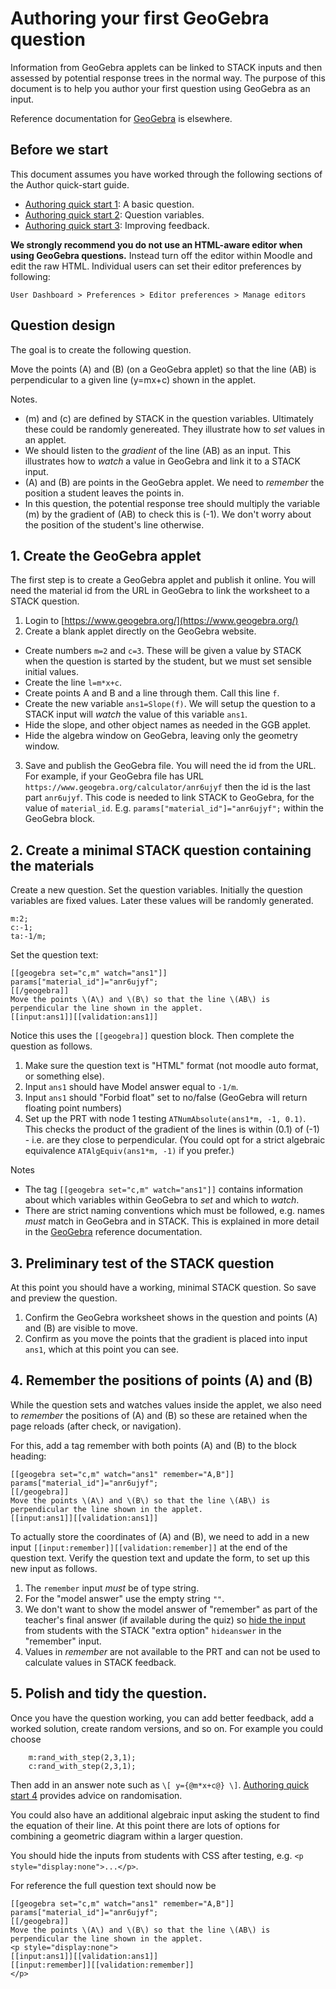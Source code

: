 # Authoring your first GeoGebra question

Information from GeoGebra applets can be linked to STACK inputs and then assessed by potential response trees in the normal way.  The purpose of this document is to help you author your first question using GeoGebra as an input.

Reference documentation for [GeoGebra](../Authoring/GeoGebra.md) is elsewhere.

## Before we start

This document assumes you have worked through the following sections of the Author quick-start guide.

* [Authoring quick start 1](../AbInitio/Authoring_quick_start_1.md): A basic question.
* [Authoring quick start 2](../AbInitio/Authoring_quick_start_2.md): Question variables.
* [Authoring quick start 3](../AbInitio/Authoring_quick_start_3.md): Improving feedback.

__We strongly recommend you do not use an HTML-aware editor when using GeoGebra questions.__  Instead turn off the editor within Moodle and edit the raw HTML.  Individual users can set their editor preferences by following:

    User Dashboard > Preferences > Editor preferences > Manage editors


## Question design

The goal is to create the following question.

Move the points \(A\) and \(B\) (on a GeoGebra applet) so that the line \(AB\) is perpendicular to a given line \(y=mx+c\) shown in the applet.

Notes.

* \(m\) and \(c\) are defined by STACK in the question variables.  Ultimately these could be randomly genereated.  They illustrate how to _set_ values in an applet.
* We should listen to the _gradient_ of the line \(AB\) as an input.  This illustrates how to _watch_ a value in GeoGebra and link it to a STACK input.
* \(A\) and \(B\) are points in the GeoGebra applet.  We need to _remember_ the position a student leaves the points in.
* In this question, the potential response tree should multiply the variable \(m\) by the gradient of \(AB\) to check this is \(-1\).  We don't worry about the position of the student's line otherwise.

## 1. Create the GeoGebra applet

The first step is to create a GeoGebra applet and publish it online.   You will need the material id from the URL in GeoGebra to link the worksheet to a STACK question.

1. Login to [https://www.geogebra.org/](https://www.geogebra.org/) 
2. Create a blank applet directly on the GeoGebra website.
 * Create numbers `m=2` and `c=3`.  These will be given a value by STACK when the question is started by the student, but we must set sensible initial values.
 * Create the line `l=m*x+c`.
 * Create points A and B and a line through them.  Call this line `f`.
 * Create the new variable `ans1=Slope(f)`.   We will setup the question to a STACK input will _watch_ the value of this variable `ans1`.
 * Hide the slope, and other object names as needed in the GGB applet.
 * Hide the algebra window on GeoGebra, leaving only the geometry window.
3. Save and publish the GeoGebra file.  You will need the id from the URL.  For example, if your GeoGebra file has URL `https://www.geogebra.org/calculator/anr6ujyf` then the id is the last part `anr6ujyf`.  This code is needed to link STACK to GeoGebra, for the value of `material_id`.  E.g. `params["material_id"]="anr6ujyf";` within the GeoGebra block.

## 2. Create a minimal STACK question containing the materials

Create a new question.  Set the question variables.  Initially the question variables are fixed values. Later these values will be randomly generated.

    m:2;
    c:-1;
    ta:-1/m;

Set the question text:

    [[geogebra set="c,m" watch="ans1"]]
    params["material_id"]="anr6ujyf";
    [[/geogebra]]
    Move the points \(A\) and \(B\) so that the line \(AB\) is perpendicular the line shown in the applet.
    [[input:ans1]][[validation:ans1]]

Notice this uses the `[[geogebra]]` question block. Then complete the question as follows.

1. Make sure the question text is "HTML" format (not moodle auto format, or something else).
2. Input `ans1` should have Model answer equal to `-1/m`.
3. Input `ans1` should "Forbid float" set to no/false (GeoGebra will return floating point numbers)
4. Set up the PRT with node 1 testing `ATNumAbsolute(ans1*m, -1, 0.1)`.  This checks the product of the gradient of the lines is within \(0.1\) of \(-1\) - i.e. are they close to perpendicular.  (You could opt for a strict algebraic equivalence `ATAlgEquiv(ans1*m, -1)` if you prefer.)

Notes

* The tag `[[geogebra set="c,m" watch="ans1"]]` contains information about which variables within GeoGebra to _set_ and which to _watch_.
* There are strict naming conventions which must be followed, e.g. names _must_ match in GeoGebra and in STACK.  This is explained in more detail in the [GeoGebra](../Authoring/GeoGebra.md) reference documentation.

## 3. Preliminary test of the STACK question

At this point you should have a working, minimal STACK question. So save and preview the question.

1. Confirm the GeoGebra worksheet shows in the question and points \(A\) and \(B\) are visible to move.
2. Confirm as you move the points that the gradient is placed into input `ans1`, which at this point you can see.

## 4. Remember the positions of points \(A\) and \(B\)

While the question sets and watches values inside the applet, we also need to _remember_ the positions of \(A\) and \(B\) so these are retained when the page reloads (after check, or navigation).

For this, add a tag remember with both points \(A\) and \(B\) to the block heading:

    [[geogebra set="c,m" watch="ans1" remember="A,B"]]
    params["material_id"]="anr6ujyf";
    [[/geogebra]]
    Move the points \(A\) and \(B\) so that the line \(AB\) is perpendicular the line shown in the applet.
    [[input:ans1]][[validation:ans1]]

To actually store the coordinates of \(A\) and \(B\), we need to add in a new input `[[input:remember]][[validation:remember]]` at the end of the question text.  Verify the question text and update the form, to set up this new input as follows.

1. The `remember` input _must_ be of type string.
2. For the "model answer" use the empty string `""`.
3. We don't want to show the model answer of "remember" as part of the teacher's final answer (if available during the quiz) so [hide the input](../Authoring/Inputs.md#extra_option_hideanswer) from students with the STACK "extra option" `hideanswer` in the "remember" input.
4. Values in _remember_ are not available to the PRT and can not be used to calculate values in STACK feedback.

## 5. Polish and tidy the question.

Once you have the question working, you can add better feedback, add a worked solution, create random versions, and so on.  For example you could choose

```
    m:rand_with_step(2,3,1);
    c:rand_with_step(2,3,1);
```

Then add in an answer note such as `\[ y={@m*x+c@} \]`.  [Authoring quick start 4](../AbInitio/Authoring_quick_start_4.md) provides advice on randomisation.

You could also have an additional algebraic input asking the student to find the equation of their line.  At this point there are lots of options for combining a geometric diagram within a larger question.

You should hide the inputs from students with CSS after testing, e.g. `<p style="display:none">...</p>`.

For reference the full question text should now be

    [[geogebra set="c,m" watch="ans1" remember="A,B"]]
    params["material_id"]="anr6ujyf";
    [[/geogebra]]
    Move the points \(A\) and \(B\) so that the line \(AB\) is perpendicular the line shown in the applet.
    <p style="display:none">
    [[input:ans1]][[validation:ans1]]
    [[input:remember]][[validation:remember]]
    </p>


